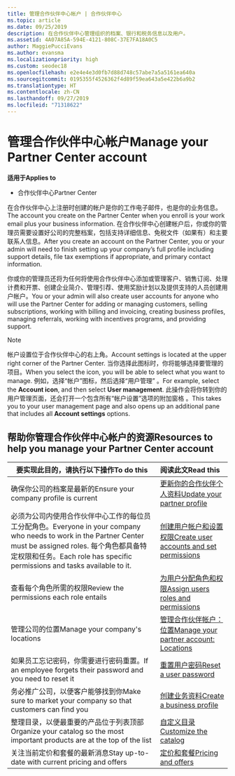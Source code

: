 ```yaml
---
title: 管理合作伙伴中心帐户 | 合作伙伴中心
ms.topic: article
ms.date: 09/25/2019
description: 在合作伙伴中心管理组织的档案、银行和税务信息以及用户。
ms.assetid: 4A07A85A-594E-4121-808C-37E7FA18A0C5
author: MaggiePucciEvans
ms.author: evansma
ms.localizationpriority: high
ms.custom: seodec18
ms.openlocfilehash: e2e4e4e3d0fb7d88d748c57abe7a5a5161ea640a
ms.sourcegitcommit: 0195355f4526362f4d89f59ea643a5e422b6a9b2
ms.translationtype: HT
ms.contentlocale: zh-CN
ms.lasthandoff: 09/27/2019
ms.locfileid: "71318622"
---
```

# <a name="manage-your-partner-center-account"></a><span data-ttu-id="11703-103">管理合作伙伴中心帐户</span><span class="sxs-lookup"><span data-stu-id="11703-103">Manage your Partner Center account</span></span>

<span data-ttu-id="11703-104">**适用于**</span><span class="sxs-lookup"><span data-stu-id="11703-104">**Applies to**</span></span>

-  <span data-ttu-id="11703-105">合作伙伴中心</span><span class="sxs-lookup"><span data-stu-id="11703-105">Partner Center</span></span>

<span data-ttu-id="11703-106">在合作伙伴中心上注册时创建的帐户是你的工作电子邮件，也是你的业务信息。</span><span class="sxs-lookup"><span data-stu-id="11703-106">The account you create on the Partner Center when you enroll is your work email plus your business information.</span></span> <span data-ttu-id="11703-107">在合作伙伴中心创建帐户后，你或你的管理员需要设置好公司的完整档案，包括支持详细信息、免税文件（如果有）和主要联系人信息。</span><span class="sxs-lookup"><span data-stu-id="11703-107">After you create an account on the Partner Center, you or your admin will need to finish setting up your company’s full profile including support details, file tax exemptions if appropriate, and primary contact information.</span></span> 

<span data-ttu-id="11703-108">你或你的管理员还将为任何将使用合作伙伴中心添加或管理客户、销售订阅、处理计费和开票、创建企业简介、管理引荐、使用奖励计划以及提供支持的人员创建用户帐户。</span><span class="sxs-lookup"><span data-stu-id="11703-108">You or your admin will also create user accounts for anyone who will use the Partner Center for adding or managing customers, selling subscriptions, working with billing and invoicing, creating business profiles, managing referrals, working with incentives programs, and providing support.</span></span>

>[!NOTE]
><span data-ttu-id="11703-109">帐户设置位于合作伙伴中心的右上角。</span><span class="sxs-lookup"><span data-stu-id="11703-109">Account settings is located at the upper right corner of the Partner Center.</span></span> <span data-ttu-id="11703-110">当你选择此图标时，你将能够选择要管理的项目。</span><span class="sxs-lookup"><span data-stu-id="11703-110">When you select the icon, you will be able to select what you want to manage.</span></span> <span data-ttu-id="11703-111">例如，选择“帐户”图标，然后选择“用户管理”   。</span><span class="sxs-lookup"><span data-stu-id="11703-111">For example, select the **Account icon**, and then select **User management**.</span></span> <span data-ttu-id="11703-112">此操作会将你转到你的用户管理页面，还会打开一个包含所有“帐户设置”选项的附加窗格  。</span><span class="sxs-lookup"><span data-stu-id="11703-112">This takes you to your user management page and also opens up an additional pane that includes all **Account settings** options.</span></span>


## <a name="resources-to-help-you-manage-your-partner-center-account"></a><span data-ttu-id="11703-113">帮助你管理合作伙伴中心帐户的资源</span><span class="sxs-lookup"><span data-stu-id="11703-113">Resources to help you manage your Partner Center account</span></span>

|<span data-ttu-id="11703-114">**要实现此目的，请执行以下操作**</span><span class="sxs-lookup"><span data-stu-id="11703-114">**To do this**</span></span>   |<span data-ttu-id="11703-115">**阅读此文**</span><span class="sxs-lookup"><span data-stu-id="11703-115">**Read this**</span></span>   |
|-----------------------|:-----------------------|
|<span data-ttu-id="11703-116">确保你公司的档案是最新的</span><span class="sxs-lookup"><span data-stu-id="11703-116">Ensure your company profile is current</span></span>   |[<span data-ttu-id="11703-117">更新你的合作伙伴个人资料</span><span class="sxs-lookup"><span data-stu-id="11703-117">Update your partner profile</span></span>](update-your-partner-profile.md)|
|<span data-ttu-id="11703-118">必须为公司内使用合作伙伴中心工作的每位员工分配角色。</span><span class="sxs-lookup"><span data-stu-id="11703-118">Everyone in your company who needs to work in the Partner Center must be assigned roles.</span></span> <span data-ttu-id="11703-119">每个角色都具备特定权限和任务。</span><span class="sxs-lookup"><span data-stu-id="11703-119">Each role has specific permissions and tasks available to it.</span></span>|[<span data-ttu-id="11703-120">创建用户帐户和设置权限</span><span class="sxs-lookup"><span data-stu-id="11703-120">Create user accounts and set permissions</span></span>](create-user-accounts-and-set-permissions.md)|
|<span data-ttu-id="11703-121">查看每个角色所需的权限</span><span class="sxs-lookup"><span data-stu-id="11703-121">Review the permissions each role entails</span></span>|[<span data-ttu-id="11703-122">为用户分配角色和权限</span><span class="sxs-lookup"><span data-stu-id="11703-122">Assign users roles and permissions</span></span>](permissions-overview.md)
|<span data-ttu-id="11703-123">管理公司的位置</span><span class="sxs-lookup"><span data-stu-id="11703-123">Manage your company's locations</span></span>|[<span data-ttu-id="11703-124">管理合作伙伴帐户：位置</span><span class="sxs-lookup"><span data-stu-id="11703-124">Manage your partner account: Locations</span></span>](manage-locations.md)
|<span data-ttu-id="11703-125">如果员工忘记密码，你需要进行密码重置。</span><span class="sxs-lookup"><span data-stu-id="11703-125">If an employee forgets their password and you need to reset it</span></span>  |[<span data-ttu-id="11703-126">重置用户密码</span><span class="sxs-lookup"><span data-stu-id="11703-126">Reset a user password</span></span>](reset-a-user-password.md)|
|<span data-ttu-id="11703-127">务必推广公司，以便客户能够找到你</span><span class="sxs-lookup"><span data-stu-id="11703-127">Make sure to market your company so that customers can find you</span></span>   |[<span data-ttu-id="11703-128">创建业务资料</span><span class="sxs-lookup"><span data-stu-id="11703-128">Create a business profile</span></span>](create-a-marketing-profile.md)|
|<span data-ttu-id="11703-129">整理目录，以便最重要的产品位于列表顶部</span><span class="sxs-lookup"><span data-stu-id="11703-129">Organize your catalog so the most important products are at the top of the list</span></span>   |[<span data-ttu-id="11703-130">自定义目录</span><span class="sxs-lookup"><span data-stu-id="11703-130">Customize the catalog</span></span>](customize-the-catalog.md)|
|<span data-ttu-id="11703-131">关注当前定价和套餐的最新消息</span><span class="sxs-lookup"><span data-stu-id="11703-131">Stay up-to-date with current pricing and offers</span></span>   |[<span data-ttu-id="11703-132">定价和套餐</span><span class="sxs-lookup"><span data-stu-id="11703-132">Pricing and offers</span></span>](pricing-and-offers.md)|













 

 



